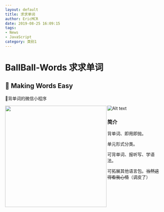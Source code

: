 ```yaml
---
layout: default
title: 求求单词
author: EricMCR
date: 2019-08-25 16:09:15
tags:
- News
- JavaScript
category: 类别1
---
```

# BallBall-Words 求求单词
## :bow: Making Words Easy

:pencil:背单词的微信小程序

<img align="left" width="330"  src="https://github.com/restress/BallBall-Words/blob/master/images/icon.png">

![Alt text](https://github.com/restress/BallBall-Words/blob/master/images/scan.jpg)


### 简介
背单词、即用即抛。

单元形式分类。

可背单词、报听写、学语法。

可拓展其他语言包。~~当然这得看我心情~~（调皮了）